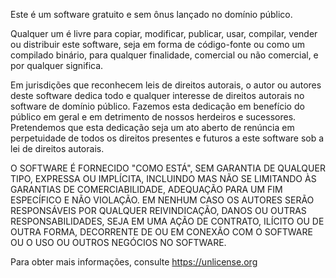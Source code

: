 Este é um software gratuito e sem ônus lançado no domínio público.

Qualquer um é livre para copiar, modificar, publicar, usar, compilar, vender ou
distribuir este software, seja em forma de código-fonte ou como um compilado
binário, para qualquer finalidade, comercial ou não comercial, e por qualquer
significa.

Em jurisdições que reconhecem leis de direitos autorais, o autor ou autores
deste software dedica todo e qualquer interesse de direitos autorais no
software de domínio público. Fazemos esta dedicação em benefício
do público em geral e em detrimento de nossos herdeiros e
sucessores. Pretendemos que esta dedicação seja um ato aberto de
renúncia em perpetuidade de todos os direitos presentes e futuros a este
software sob a lei de direitos autorais.

O SOFTWARE É FORNECIDO "COMO ESTÁ", SEM GARANTIA DE QUALQUER TIPO,
EXPRESSA OU IMPLÍCITA, INCLUINDO MAS NÃO SE LIMITANDO ÀS GARANTIAS DE
COMERCIABILIDADE, ADEQUAÇÃO PARA UM FIM ESPECÍFICO E NÃO VIOLAÇÃO.
EM NENHUM CASO OS AUTORES SERÃO RESPONSÁVEIS POR QUALQUER REIVINDICAÇÃO, DANOS OU
OUTRAS RESPONSABILIDADES, SEJA EM UMA AÇÃO DE CONTRATO, ILÍCITO OU DE OUTRA FORMA,
DECORRENTE DE OU EM CONEXÃO COM O SOFTWARE OU O USO OU
OUTROS NEGÓCIOS NO SOFTWARE.

Para obter mais informações, consulte <https://unlicense.org>
